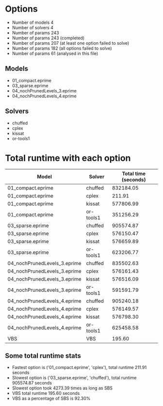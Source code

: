 

# Options


- Number of models         4
- Number of solvers        4
- Number of params       243
- Number of params       243 (completed)
- Number of params       207 (at least one option failed to solve)
- Number of params       182 (all options failed to solve)
- Number of params        61 (analysed in this file)


## Models


 - 01_compact.eprime
 - 03_sparse.eprime
 - 04_nochPrunedLevels_3.eprime
 - 04_nochPrunedLevels_4.eprime


## Solvers


 - chuffed
 - cplex
 - kissat
 - or-tools1


# Total runtime with each option


 | Model | Solver | Total time (seconds) | 
 | -- | -- | -- | 
 | 01_compact.eprime | chuffed | 832184.05 | 
 | 01_compact.eprime | cplex | 211.91 | 
 | 01_compact.eprime | kissat | 577806.99 | 
 | 01_compact.eprime | or-tools1 | 351256.29 | 
 | 03_sparse.eprime | chuffed | 905574.87 | 
 | 03_sparse.eprime | cplex | 576150.47 | 
 | 03_sparse.eprime | kissat | 576659.89 | 
 | 03_sparse.eprime | or-tools1 | 623206.77 | 
 | 04_nochPrunedLevels_3.eprime | chuffed | 835502.63 | 
 | 04_nochPrunedLevels_3.eprime | cplex | 576161.43 | 
 | 04_nochPrunedLevels_3.eprime | kissat | 576516.09 | 
 | 04_nochPrunedLevels_3.eprime | or-tools1 | 591591.79 | 
 | 04_nochPrunedLevels_4.eprime | chuffed | 905240.18 | 
 | 04_nochPrunedLevels_4.eprime | cplex | 576149.57 | 
 | 04_nochPrunedLevels_4.eprime | kissat | 576798.30 | 
 | 04_nochPrunedLevels_4.eprime | or-tools1 | 625458.58 | 
 | VBS | VBS | 195.60 | 


## Some total runtime stats


 - Fastest option is ('01_compact.eprime', 'cplex'), total runtime 211.91 seconds
 - Slowest option is ('03_sparse.eprime', 'chuffed'), total runtime 905574.87 seconds
 - Slowest option took 4273.39 times as long as SBS
 - VBS total runtime 195.60 seconds
 - VBS as a percentage of SBS is 92.30%
